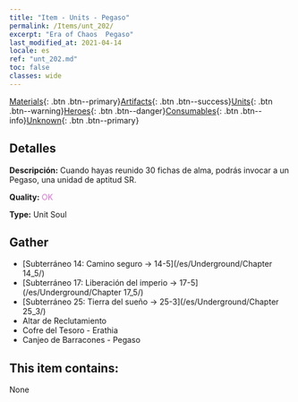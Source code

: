 ```yaml
---
title: "Item - Units - Pegaso"
permalink: /Items/unt_202/
excerpt: "Era of Chaos  Pegaso"
last_modified_at: 2021-04-14
locale: es
ref: "unt_202.md"
toc: false
classes: wide
---
```

 [Materials](/es/Items/){: .btn .btn--primary}[Artifacts](/es/Items/Artifacts/){: .btn .btn--success}[Units](/es/Items/Units/){: .btn .btn--warning}[Heroes](/es/Items/Heroes/){: .btn .btn--danger}[Consumables](/es/Items/Consumables/){: .btn .btn--info}[Unknown](/es/Items/Unknown/){: .btn .btn--primary}

## Detalles
 **Descripción:** Cuando hayas reunido 30 fichas de alma, podrás invocar a un Pegaso, una unidad de aptitud SR.

 **Quality:** <span style="color: #DA70D6">OK</span>

 **Type:** Unit Soul

## Gather

*    [Subterráneo 14: Camino seguro -> 14-5](/es/Underground/Chapter 14_5/) 
*    [Subterráneo 17: Liberación del imperio -> 17-5](/es/Underground/Chapter 17_5/) 
*    [Subterráneo 25: Tierra del sueño -> 25-3](/es/Underground/Chapter 25_3/) 
*    Altar de Reclutamiento 
*    Cofre del Tesoro - Erathia 
*    Canjeo de Barracones - Pegaso 

## This item contains:

  None

